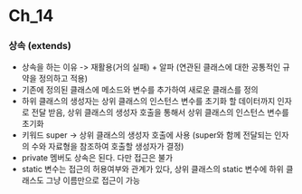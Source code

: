 # Ch_14
### 상속 (extends)
* 상속을 하는 이유 -> 재활용(거의 실패) + 알파 (연관된 클래스에 대한 공통적인 규약을 정의하고 적용)
* 기존에 정의된 클래스에 메소드와 변수를 추가하여 새로운 클래스를 정의
* 하위 클래스의 생성자는 상위 클래스의 인스턴스 변수를 초기화 할 데이터까지 인자로 전달 받음, 상위 클래스의 생성자 호출을 통해서 상위 클래스의 인스턴스 변수를 초기화
* 키워드  super -> 상위 클래스의 생성자 호출에 사용 (super와 함께 전달되는 인자의 수와 자료형을 참조하여 호출할 생성자가 결정)
* private 멤버도 상속은 된다. 다만 접근은 불가
* static 변수는 접근의 허용여부와 관계가 있다, 상위 클래스의 static 변수에 하위 클래스도 그냥 이름만으로 접근이 가능